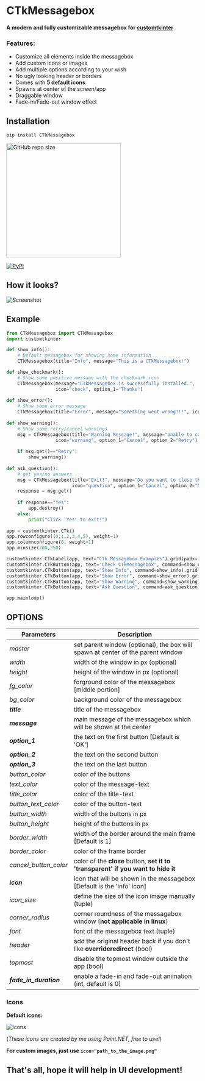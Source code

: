 # CTkMessagebox
**A modern and fully customizable messagebox for [customtkinter](https://github.com/TomSchimansky/CustomTkinter)**

### Features:
- Customize all elements inside the messagebox
- Add custom icons or images
- Add multiple options according to your wish
- No ugly looking header or borders
- Comes with **5 default icons**
- Spawns at center of the screen/app
- Draggable window
- Fade-in/Fade-out window effect

## Installation
```
pip install CTkMessagebox
```

[<img alt="GitHub repo size" src="https://img.shields.io/github/repo-size/Akascape/CTkMessagebox?&color=green&label=Source%20Code&logo=Python&logoColor=yellow&style=for-the-badge"  width="300">](https://github.com/Akascape/CTkMessagebox/archive/refs/heads/main.zip)

[![PyPI](https://img.shields.io/pypi/v/CTkMessagebox?style=flat)](https://pypi.org/project/CTkMessagebox)

## How it looks?
![Screenshot](https://user-images.githubusercontent.com/89206401/221258593-75058878-b598-40c3-828a-1d44a6cefb73.jpg)

## Example
```python
from CTkMessagebox import CTkMessagebox
import customtkinter

def show_info():
    # Default messagebox for showing some information
    CTkMessagebox(title="Info", message="This is a CTkMessagebox!")

def show_checkmark():
    # Show some positive message with the checkmark icon
    CTkMessagebox(message="CTkMessagebox is successfully installed.",
                  icon="check", option_1="Thanks")
    
def show_error():
    # Show some error message
    CTkMessagebox(title="Error", message="Something went wrong!!!", icon="cancel")
    
def show_warning():
    # Show some retry/cancel warnings
    msg = CTkMessagebox(title="Warning Message!", message="Unable to connect!",
                  icon="warning", option_1="Cancel", option_2="Retry")
    
    if msg.get()=="Retry":
        show_warning()
        
def ask_question():
    # get yes/no answers
    msg = CTkMessagebox(title="Exit?", message="Do you want to close the program?",
                        icon="question", option_1="Cancel", option_2="No", option_3="Yes")
    response = msg.get()
    
    if response=="Yes":
        app.destroy()       
    else:
        print("Click 'Yes' to exit!")
              
app = customtkinter.CTk()
app.rowconfigure((0,1,2,3,4,5), weight=1)
app.columnconfigure(0, weight=1)
app.minsize(200,250)

customtkinter.CTkLabel(app, text="CTk Messagebox Examples").grid(padx=20)
customtkinter.CTkButton(app, text="Check CTkMessagebox", command=show_checkmark).grid(padx=20, pady=10, sticky="news")
customtkinter.CTkButton(app, text="Show Info", command=show_info).grid(padx=20, pady=10, sticky="news")
customtkinter.CTkButton(app, text="Show Error", command=show_error).grid(padx=20, pady=10, sticky="news")
customtkinter.CTkButton(app, text="Show Warning", command=show_warning).grid(padx=20, pady=10, sticky="news")
customtkinter.CTkButton(app, text="Ask Question", command=ask_question).grid(padx=20, pady=(10,20), sticky="news")

app.mainloop()

```

## OPTIONS
  | Parameters  | Description |
  | -------- | ----------- |
  | _master_ | set parent window (optional), the box will spawn at center of the parent window |
  | _width_ | width of the window in px (optional) |
  | _height_ | height of the window in px (optional) |
  | _fg_color_ | forground color of the messagebox [middle portion] |
  | _bg_color_  | background color of the messagebox |
  | **_title_** | title of the messagebox |
  | **_message_** | main message of the messagebox which will be shown at the center |
  | **_option_1_** | the text on the first button [Default is 'OK'] |
  | **_option_2_** | the text on the second button |
  | **_option_3_** | the text on the last button |
  | _button_color_ | color of the buttons |
  | _text_color_ | color of the message-text |
  | _title_color_ | color of the title-text |
  | _button_text_color_ | color of the button-text |
  | _button_width_ | width of the buttons in px |
  | _button_height_ | height of the buttons in px |
  | _border_width_ | width of the border around the main frame [Default is 1] |
  | _border_color_ | color of the frame border |
  | _cancel_button_color_ | color of the **close** button, **set it to 'transparent' if you want to hide it** |
  | **_icon_** | icon that will be shown in the messagebox [Default is the 'info' icon] |
  | _icon_size_ | define the size of the icon image manually (tuple) |
  | _corner_radius_ | corner roundness of the messagebox window [**not applicable in linux**] |
  | _font_ | font of the messagebox text (tuple) |
  | _header_ | add the original header back if you don't like **overrideredirect** (bool) |
  | _topmost_ | disable the topmost window outside the app (bool) |
  | **_fade_in_duration_** | enable a fade-in and fade-out animation (int, default is 0)  |

### Icons

**Default icons:**

![icons](https://user-images.githubusercontent.com/89206401/221258403-aafea575-856e-4f4e-b3af-f995785c9879.png)

(*These icons are created by me using Paint.NET, free to use!*)

**For custom images, just use `icon="path_to_the_image.png"`**

## That's all, hope it will help in UI development!

